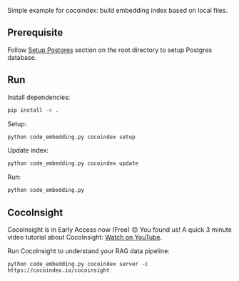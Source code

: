 Simple example for cocoindex: build embedding index based on local files.

## Prerequisite
Follow [Setup Postgres](../../#setup-postgres) section on the root directory to setup Postgres database.

## Run

Install dependencies:

```bash
pip install -e .
```

Setup:

```bash
python code_embedding.py cocoindex setup
```

Update index:

```bash
python code_embedding.py cocoindex update
```

Run:

```bash
python code_embedding.py
```

## CocoInsight
CocoInsight is in Early Access now (Free) 😊 You found us! A quick 3 minute video tutorial about CocoInsight: [Watch on YouTube](https://youtu.be/ZnmyoHslBSc?si=pPLXWALztkA710r9).

Run CocoInsight to understand your RAG data pipeline:

```
python code_embedding.py cocoindex server -c https://cocoindex.io/cocoinsight
```